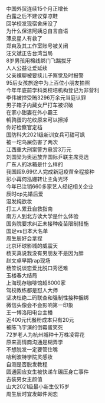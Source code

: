 中国外贸连续15个月正增长  
白露之后不建议穿凉鞋  
回学校发现宿舍床没了  
为什么保洁阿姨总自言自语  
薄皮星人有救了  
郑爽及其工作室账号被关闭  
汪文斌正告台湾当局  
8岁男孩用棉线绑门飞踹拔牙  
人人公益让爱延续  
父亲裸聊被要挟儿子察觉及时报警  
95后女孩旅途中为上百位小朋友拍照  
今年年底前学科类校培机构登记为非营利  
李伟被控受贿3296万余元当庭认罪  
男子箱子内藏女尸打车被识破  
在家小甜妻在外小霸王  
鹌鹑蛋的花纹原来可以擦掉  
你好检察官定档  
国防科大2021级新训女兵可甜可飒  
被一坨鸟屎伤害了两次  
江西重大刑案警方悬赏3万元  
刘国梁为奥运放弃国际乒联主席竞选  
广东人的冰箱是什么样的  
我国超9.69亿人完成新冠疫苗全程接种  
彭小苒何泓姗转让主角光环  
今年已注销660多家艺人经纪相关企业  
辰时cp先婚后爱  
湿发纯欲妆  
打工人累丑自救指南  
南方人到北方读大学是什么体验  
国务院要求纠正未接种疫苗限制措施  
国足vs日本大名单  
周生辰好会拿捏  
北京环球影城的威震天  
杨天真说我没有男朋友不是因为胖  
赵文卓早期rap现场  
杨笠说谈恋爱比脱口秀还难  
玉楼春大结局  
上海现存咖啡馆超8000家  
驾校教练都是怼人大师  
坚决杜绝二码联查和强制性接种捆绑  
微信头像会不会影响第一印象  
王一博洛阳电台主播  
近400元代餐粉成本只有20元  
被陈飞宇演的倒霉蛋笑死  
72岁老人为杭州城种十万株凌霄花  
原来高情商沟通是糊弄学  
不想脱发一定要管住嘴  
哈利波特学院灵感妆  
自测是否脱发教程  
圆通回应女生被快递车碾压身亡事件  
古装男女主颜值  
山大2021级最小新生仅15岁  
周生辰时宜发邮件网恋  

